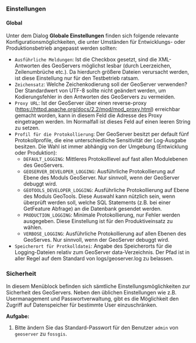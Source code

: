 ### Einstellungen

#### Global

Unter dem Dialog **Globale Einstellungen** finden sich folgende relevante
Konfigurationsmöglichkeiten, die unter Umständen für Entwicklungs- oder
Produktionsbetrieb angepasst werden sollten:

* `Ausführliche Meldungen`: Ist die Checkbox gesetzt, sind die XML-Antworten des
  GeoServers möglichst lesbar (durch Leerzeichen, Zeilenumbrüche etc.). Da hierdurch
  größere Dateien verursacht werden, ist diese Einstellung nur für den Testbetrieb
  ratsam.
* `Zeichensatz`: Welche Zeichenkodierung soll der GeoServer verwenden? Der Standardwert von
  UTF-8 sollte nicht geändert werden, um Kodierungsfehler in den Antworten des
  GeoServers zu vermeiden.
* `Proxy URL`: Ist der GeoServer über einen reverse-proxy (https://httpd.apache.org/docs/2.2/mod/mod_proxy.html)
  erreichbar gemacht worden, kann in diesem Feld die Adresse des Proxy eingetragen werden.
  Im Normalfall ist dieses Feld auf einen leeren String zu setzen.
* `Profil für die Protokollierung`: Der GeoServer besitzt per default fünf Protokollprofile,
  die eine unterschiedliche Sensitivität der Log-Ausgabe besitzen. Die Wahl ist
  immer abhängig von der Umgebung (Entwicklung oder Produktion):
    * `DEFAULT_LOGGING`: Mittleres Protokolllevel auf fast allen Modulebenen des GeoServers.
    * `GEOSERVER_DEVELOPER_LOGGING`: Ausführliche Protokollierung auf Ebene des
      Moduls GeoServer. Nur sinnvoll, wenn der GeoServer debuggt wird.
    * `GEOTOOLS_DEVELOPER_LOGGING`: Ausführliche Protokollierung auf Ebene des
      Moduls GeoTools. Diese Auswahl kann nützlich sein, wenn überprüft werden
      soll, welche SQL Statements (z.B. bei einer GetFeature Abfrage) an die
      Datenbank gesendet werden.
    * `PRODUCTION_LOGGING`: Minimale Protokollierung, nur Fehler werden ausgegeben.
      Diese Einstellung ist für den Produktiveinsatz zu wählen.
    * `VERBOSE_LOGGING`: Ausführliche Protokollierung auf allen Ebenen des GeoServes.
      Nur sinnvoll, wenn der GeoServer debuggt wird.
* `Speicherort für Protkolldatei`: Angabe des Speicherorts für die Logging-Dateien
relativ zum GeoServer data-Verzeichnis. Der Pfad ist in aller Regel auf dem Standard
von logs/geoserver.log zu belassen.

### Sicherheit

In diesem Menüblock befinden sich sämtliche Einstellungsmöglichkeiten zur Sicherheit des GeoServers.
Neben den üblichen Einstellungen wie z.B. Usermanagement und Passwortverwaltung, gibt es die Möglichkeit
den Zugriff auf Datenspeicher für bestimmte User einzuschränken.

**Aufgabe:**

1. Bitte ändern Sie das Standard-Passwort für den Benutzer `admin` von `geoserver` zu `fossgis`.
